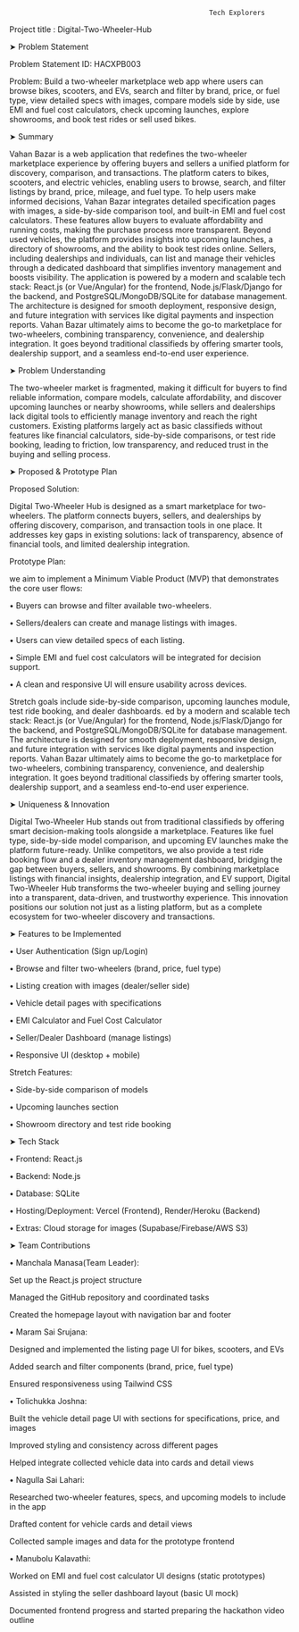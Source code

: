                                                       Tech Explorers	
Project title : Digital-Two-Wheeler-Hub

➤ Problem Statement

Problem Statement ID: HACXPB003

Problem: Build a two-wheeler marketplace web app where users can browse bikes, scooters, and EVs, search and filter by brand, price, or fuel type, view detailed specs with images, compare models side by side, use EMI and fuel cost calculators, check upcoming launches, explore showrooms, and book test rides or sell used bikes.

➤ Summary 

Vahan Bazar is a web application that redefines the two-wheeler marketplace experience by offering buyers and sellers a unified platform for discovery, comparison, and transactions. The platform caters to bikes, scooters, and electric vehicles, enabling users to browse, search, and filter listings by brand, price, mileage, and fuel type.
To help users make informed decisions, Vahan Bazar integrates detailed specification pages with images, a side-by-side comparison tool, and built-in EMI and fuel cost calculators. These features allow buyers to evaluate affordability and running costs, making the purchase process more transparent.
Beyond used vehicles, the platform provides insights into upcoming launches, a directory of showrooms, and the ability to book test rides online. Sellers, including dealerships and individuals, can list and manage their vehicles through a dedicated dashboard that simplifies inventory management and boosts visibility.
The application is powered by a modern and scalable tech stack: React.js (or Vue/Angular) for the frontend, Node.js/Flask/Django for the backend, and PostgreSQL/MongoDB/SQLite for database management. The architecture is designed for smooth deployment, responsive design, and future integration with services like digital payments and inspection reports.
Vahan Bazar ultimately aims to become the go-to marketplace for two-wheelers, combining transparency, convenience, and dealership integration. It goes beyond traditional classifieds by offering smarter tools, dealership support, and a seamless end-to-end user experience.

➤ Problem Understanding

The two-wheeler market is fragmented, making it difficult for buyers to find reliable information, compare models, calculate affordability, and discover upcoming launches or nearby showrooms, while sellers and dealerships lack digital tools to efficiently manage inventory and reach the right customers. Existing platforms largely act as basic classifieds without features like financial calculators, side-by-side comparisons, or test ride booking, leading to friction, low transparency, and reduced trust in the buying and selling process.

➤ Proposed & Prototype Plan

Proposed Solution:

Digital Two-Wheeler Hub is designed as a smart marketplace for two-wheelers. The platform connects buyers, sellers, and dealerships by offering discovery, comparison, and transaction tools in one place. It addresses key gaps in existing solutions: lack of transparency, absence of financial tools, and limited dealership integration.

Prototype Plan:

we aim to implement a Minimum Viable Product (MVP) that demonstrates the core user flows:

•	Buyers can browse and filter available two-wheelers.

•	Sellers/dealers can create and manage listings with images.

•	Users can view detailed specs of each listing.

•	Simple EMI and fuel cost calculators will be integrated for decision support.

•	A clean and responsive UI will ensure usability across devices.

Stretch goals include side-by-side comparison, upcoming launches module, test ride booking, and dealer dashboards.
ed by a modern and scalable tech stack: React.js (or Vue/Angular) for the frontend, Node.js/Flask/Django for the backend, and PostgreSQL/MongoDB/SQLite for database management. The architecture is designed for smooth deployment, responsive design, and future integration with services like digital payments and inspection reports.
Vahan Bazar ultimately aims to become the go-to marketplace for two-wheelers, combining transparency, convenience, and dealership integration. It goes beyond traditional classifieds by offering smarter tools, dealership support, and a seamless end-to-end user experience.



➤ Uniqueness & Innovation

Digital Two-Wheeler Hub stands out from traditional classifieds by offering smart decision-making tools alongside a marketplace. Features like fuel type, side-by-side model comparison, and upcoming EV launches make the platform future-ready. Unlike competitors, we also provide a test ride booking flow and a dealer inventory management dashboard, bridging the gap between buyers, sellers, and showrooms.
By combining marketplace listings with financial insights, dealership integration, and EV support, Digital Two-Wheeler Hub transforms the two-wheeler buying and selling journey into a transparent, data-driven, and trustworthy experience. This innovation positions our solution not just as a listing platform, but as a complete ecosystem for two-wheeler discovery and transactions.

➤ Features to be Implemented

•	User Authentication (Sign up/Login)

•	Browse and filter two-wheelers (brand, price, fuel type)

• Listing creation with images (dealer/seller side)

• Vehicle detail pages with specifications

•	EMI Calculator and Fuel Cost Calculator

•	Seller/Dealer Dashboard (manage listings)

•	Responsive UI (desktop + mobile)

Stretch Features:

•	Side-by-side comparison of models

•	Upcoming launches section

•	Showroom directory and test ride booking

➤ Tech Stack

•	Frontend: React.js 

•	Backend: Node.js 

•	Database: SQLite

•	Hosting/Deployment: Vercel (Frontend), Render/Heroku (Backend)

•	Extras: Cloud storage for images (Supabase/Firebase/AWS S3)


➤ Team Contributions


•	Manchala Manasa(Team Leader):
  
  Set up the React.js project structure

  Managed the GitHub repository and coordinated tasks
  
  Created the homepage layout with navigation bar and footer

•	Maram Sai Srujana:
  
  Designed and implemented the listing page UI for bikes, scooters, and EVs

  Added search and filter components (brand, price, fuel type)

  Ensured responsiveness using Tailwind CSS

•	Tolichukka Joshna:

  Built the vehicle detail page UI with sections for specifications, price, and images

  Improved styling and consistency across different pages
  
  Helped integrate collected vehicle data into cards and detail views

•	Nagulla Sai Lahari:

  Researched two-wheeler features, specs, and upcoming models to include in the app
  
  Drafted content for vehicle cards and detail views

  Collected sample images and data for the prototype frontend

•	Manubolu Kalavathi:

  Worked on EMI and fuel cost calculator UI designs (static prototypes)

  Assisted in styling the seller dashboard layout (basic UI mock)

  Documented frontend progress and started preparing the hackathon video outline
